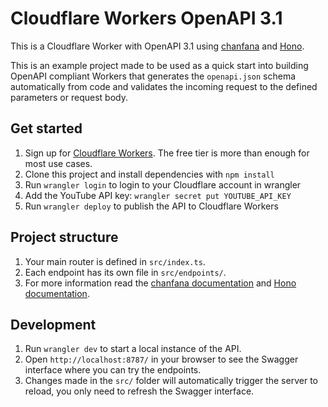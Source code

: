 # Cloudflare Workers OpenAPI 3.1

This is a Cloudflare Worker with OpenAPI 3.1 using [chanfana](https://github.com/cloudflare/chanfana) and [Hono](https://github.com/honojs/hono).

This is an example project made to be used as a quick start into building OpenAPI compliant Workers that generates the
`openapi.json` schema automatically from code and validates the incoming request to the defined parameters or request body.

## Get started

1. Sign up for [Cloudflare Workers](https://workers.dev). The free tier is more than enough for most use cases.
1. Clone this project and install dependencies with `npm install`
1. Run `wrangler login` to login to your Cloudflare account in wrangler
1. Add the YouTube API key: `wrangler secret put YOUTUBE_API_KEY`
1. Run `wrangler deploy` to publish the API to Cloudflare Workers

## Project structure

1. Your main router is defined in `src/index.ts`.
2. Each endpoint has its own file in `src/endpoints/`.
3. For more information read the [chanfana documentation](https://chanfana.pages.dev/) and [Hono documentation](https://hono.dev/docs).

## Development

1. Run `wrangler dev` to start a local instance of the API.
2. Open `http://localhost:8787/` in your browser to see the Swagger interface where you can try the endpoints.
3. Changes made in the `src/` folder will automatically trigger the server to reload, you only need to refresh the Swagger interface.
